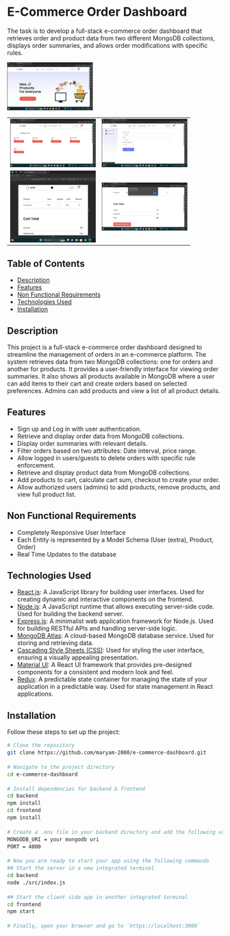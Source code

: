 # E-Commerce Order Dashboard

The task is to develop a full-stack e-commerce order dashboard that retrieves order and product data from two different MongoDB collections, displays order summaries, and allows order modifications with specific rules.

<img src="Screenshots/Home-Page.png" width="200" />

<table>
  <tr>
    <td><img src="Screenshots/Products.png" width="200" /></td>
    <td><img src="Screenshots/admin-add-product.png" width="200" /></td>
  </tr>
  <tr>
    <td><img src="Screenshots/cart-tablet-view.png" width="200" /></td>
    <td><img src="Screenshots/cart-login-validation.png" width="200" /></td>
  </tr>
</table>


## Table of Contents
  - [Description](#description)
  - [Features](#features)
  - [Non Functional Requirements](#non-functional-requirements)
  - [Technologies Used](#technologies-used)
  - [Installation](#installation)

## Description

This project is a full-stack e-commerce order dashboard designed to streamline the management of orders in an e-commerce platform. The system retrieves data from two MongoDB collections: one for orders and another for products. It provides a user-friendly interface for viewing order summaries. It also shows all products available in MongoDB where a user can add items to their cart and create orders based on selected preferences. Admins can add products and view a list of all product details.

## Features

- Sign up and Log in with user authentication.
- Retrieve and display order data from MongoDB collections.
- Display order summaries with relevant details.
- Filter orders based on two attributes: Date interval, price range.
- Allow logged in users/guests to delete orders with specific rule enforcement.
- Retrieve and display product data from MongoDB collections.
- Add products to cart, calculate cart sum, checkout to create your order.
- Allow authorized users (admins) to add products, remove products, and view full product list.

## Non Functional Requirements

- Completely Responsive User Interface
- Each Entity is represented by a Model Schema (User (extra), Product, Order)
- Real Time Updates to the database

## Technologies Used

- [React.js](https://reactjs.org/): A JavaScript library for building user interfaces. Used for creating dynamic and interactive components on the frontend.
- [Node.js](https://nodejs.org/en/): A JavaScript runtime that allows executing server-side code. Used for building the backend server.
- [Express.js](https://expressjs.com/): A minimalist web application framework for Node.js. Used for building RESTful APIs and handling server-side logic.
- [MongoDB Atlas](https://www.mongodb.com/cloud/atlas): A cloud-based MongoDB database service. Used for storing and retrieving data.
- [Cascading Style Sheets (CSS)](https://www.w3schools.com/css): Used for styling the user interface, ensuring a visually appealing presentation.
- [Material UI](https://material-ui.com/): A React UI framework that provides pre-designed components for a consistent and modern look and feel.
- [Redux](https://redux.js.org/): A predictable state container for managing the state of your application in a predictable way. Used for state management 			          in React applications.

## Installation

Follow these steps to set up the project:

```bash
# Clone the repository
git clone https://github.com/maryam-2000/e-commerce-dashboard.git

# Navigate to the project directory
cd e-commerce-dashboard

# Install dependencies for backend & frontend
cd backend
npm install
cd frontend
npm install

# Create a .env file in your backend directory and add the following variables
MONGODB_URI = your mongodb uri
PORT = 4000

# Now you are ready to start your app using the following commands
## Start the server in a new integrated terminal
cd backend
node ./src/index.js

## Start the client side app in another integrated terminal
cd frontend
npm start

# Finally, open your browser and go to `https://localhost:3000`
